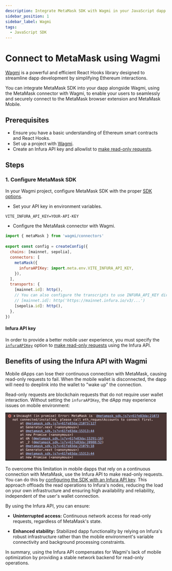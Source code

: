 ```yaml
---
description: Integrate MetaMask SDK with Wagmi in your JavaScript dapp.
sidebar_position: 1
sidebar_label: Wagmi
tags:
  - JavaScript SDK
---
```


# Connect to MetaMask using Wagmi

[Wagmi](https://wagmi.sh/) is a powerful and efficient React Hooks library designed to streamline
dapp development by simplifying Ethereum interactions.

You can integrate MetaMask SDK into your dapp alongside Wagmi,
using the MetaMask connector with Wagmi, to enable your users to seamlessly and securely connect to
the MetaMask browser extension and MetaMask Mobile.

## Prerequisites

- Ensure you have a basic understanding of Ethereum smart contracts and React Hooks.
- Set up a project with [Wagmi](https://wagmi.sh/react/getting-started).
- Create an Infura API key and allowlist to [make read-only requests](../../how-to/make-read-only-requests.md).

## Steps

### 1. Configure MetaMask SDK

In your Wagmi project, configure MetaMask SDK with the proper [SDK options](../../reference/sdk-js-options.md).

- Set your API key in environment variables.
```env
VITE_INFURA_API_KEY=YOUR-API-KEY
```

- Configure the MetaMask connector with Wagmi.

```javascript
import { metaMask } from 'wagmi/connectors'

export const config = createConfig({
  chains: [mainnet, sepolia],
  connectors: [
    metaMask({
      infuraAPIKey: import.meta.env.VITE_INFURA_API_KEY,
    }),
  ],
  transports: {
    [mainnet.id]: http(),
    // You can also configure the transcripts to use INFURA_API_KEY directly into wagmi config to share with other providers.
    // [mainnet.id]: http('https://mainnet.infura.io/v3/...')
    [sepolia.id]: http(),
  },
})
```

#### Infura API key

In order to provide a better mobile user experience, you must specify the [`infuraAPIKey`](../../reference/sdk-js-options.md#infuraapikey)
 option to [make read-only requests](../../how-to/make-read-only-requests.md) using the Infura API.

## Benefits of using the Infura API with Wagmi

Mobile dApps can lose their continuous connection with MetaMask, causing read-only requests to fail. 
When the mobile wallet is disconnected, the dapp will need to deeplink into the wallet to "wake up" the connection.

Read-only requests are blockchain requests that do not require user wallet interaction. Without setting the `infuraAPIKey`, the dApp may experience issues on mobile environment:

![Wagmi errors](../../assets/wagmi-errors.png)

To overcome this limitation in mobile dapps that rely on a continuous connection with MetaMask,
use the Infura API to make read-only requests.
You can do this by [configuring the SDK with an Infura API key](#2-configure-wagmi-with-the-metamask-connector).
This approach offloads the read operations to Infura's nodes, reducing the load on your own
infrastructure and ensuring high availability and reliability, independent of the user's wallet connection.

By using the Infura API, you can ensure:

- **Uninterrupted access:** Continuous network access for read-only requests, regardless of MetaMask's state.

- **Enhanced stability:** Stabilized dapp functionality by relying on Infura's robust infrastructure
  rather than the mobile environment's variable connectivity and background processing constraints.

In summary, using the Infura API compensates for Wagmi's lack of mobile optimization by providing a
stable network backend for read-only operations.
